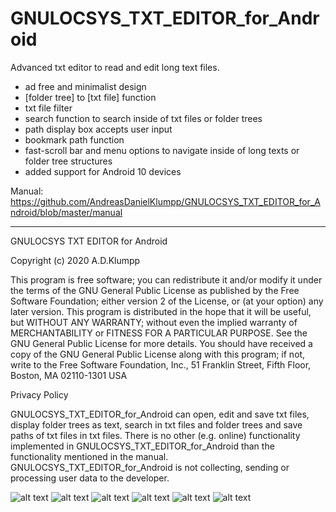 # GNULOCSYS_TXT_EDITOR_for_Android
Advanced txt editor to read and edit long text files.

- ad free and minimalist design
- [folder tree] to [txt file] function
- txt file filter
- search function to search inside of txt files or folder trees
- path display box accepts user input
- bookmark path function
- fast-scroll bar and menu options to navigate inside of long texts or folder tree structures
- added support for Android 10 devices


Manual:
https://github.com/AndreasDanielKlumpp/GNULOCSYS_TXT_EDITOR_for_Android/blob/master/manual


-----------------------------------------------------------------------------------------------



GNULOCSYS TXT EDITOR for Android

Copyright (c) 2020 A.D.Klumpp

This program is free software; you can redistribute it and/or modify
it under the terms of the GNU General Public License as published by
the Free Software Foundation; either version 2 of the License, or
(at your option) any later version.
This program is distributed in the hope that it will be useful,
but WITHOUT ANY WARRANTY; without even the implied warranty of
MERCHANTABILITY or FITNESS FOR A PARTICULAR PURPOSE. See the
GNU General Public License for more details.
You should have received a copy of the GNU General Public License
along with this program; if not, write to the Free Software
Foundation, Inc., 51 Franklin Street, Fifth Floor, Boston, MA 02110-1301 USA 


Privacy Policy

GNULOCSYS_TXT_EDITOR_for_Android can open, edit and save txt files, display folder trees as text, search in txt files and folder trees and save paths of txt files in txt files. 
There is no other (e.g. online) functionality implemented in GNULOCSYS_TXT_EDITOR_for_Android than the functionality mentioned in the manual.
GNULOCSYS_TXT_EDITOR_for_Android is not collecting, sending or processing user data to the developer.



![alt text](https://github.com/AndreasDanielKlumpp/GNULOCSYS_TXT_EDITOR_for_Android_v53/blob/master/GUI_screenshot21.png)
![alt text](https://github.com/AndreasDanielKlumpp/GNULOCSYS_TXT_EDITOR_for_Android_v53/blob/master/GUI_screenshot22.png)
![alt text](https://github.com/AndreasDanielKlumpp/GNULOCSYS_TXT_EDITOR_for_Android_v53/blob/master/GUI_screenshot23.png)
![alt text](https://github.com/AndreasDanielKlumpp/GNULOCSYS_TXT_EDITOR_for_Android_v53/blob/master/GUI_screenshot24.png)
![alt text](https://github.com/AndreasDanielKlumpp/GNULOCSYS_TXT_EDITOR_for_Android_v53/blob/master/GUI_screenshot25.png)
![alt text](https://github.com/AndreasDanielKlumpp/GNULOCSYS_TXT_EDITOR_for_Android_v53/blob/master/GUI_screenshot26.png)

